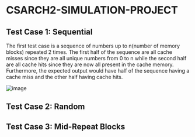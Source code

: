 # CSARCH2-SIMULATION-PROJECT
## Test Case 1: Sequential
The first test case is a sequence of numbers up to n(number of memory blocks) repeated 2 times.
The first half of the sequence are all cache misses since they are all unique numbers from 0 to n while the second half are all cache hits since they are now all present in the cache memory. Furthermore, the expected output would have half of the sequence having a cache miss and the other half having cache hits.

![image](https://github.com/Lustre69/CSARCH2-SIMULATION-PROJECT/assets/80824378/3bf979cc-a377-4ef2-a908-40ddea8656c1)

## Test Case 2: Random


## Test Case 3: Mid-Repeat Blocks
